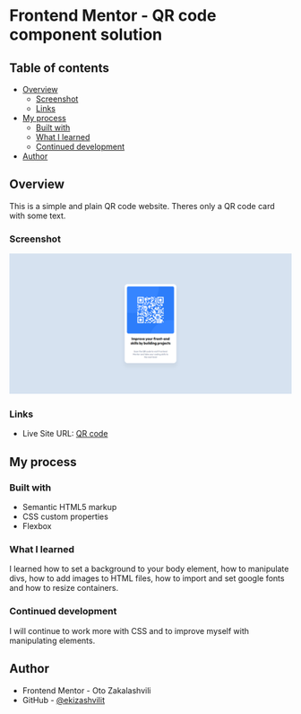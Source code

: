 # Frontend Mentor - QR code component solution

## Table of contents

- [Overview](#overview)
  - [Screenshot](#screenshot)
  - [Links](#links)
- [My process](#my-process)
  - [Built with](#built-with)
  - [What I learned](#what-i-learned)
  - [Continued development](#continued-development)
- [Author](#author)

## Overview

This is a simple and plain QR code website. Theres only a QR code card with some text.

### Screenshot

![Screenshot](screenshot.png)

### Links

- Live Site URL: [QR code](https://ekizashvilit.github.io/QR-code/)

## My process

### Built with

- Semantic HTML5 markup
- CSS custom properties
- Flexbox

### What I learned

I learned how to set a background to your body element, how to manipulate divs, how to add images to HTML files, how to import and set google fonts and how to resize containers.

### Continued development

I will continue to work more with CSS and to improve myself with manipulating elements.

## Author

- Frontend Mentor - Oto Zakalashvili
- GitHub - [@ekizashvilit](https://github.com/ekizashvilit)

